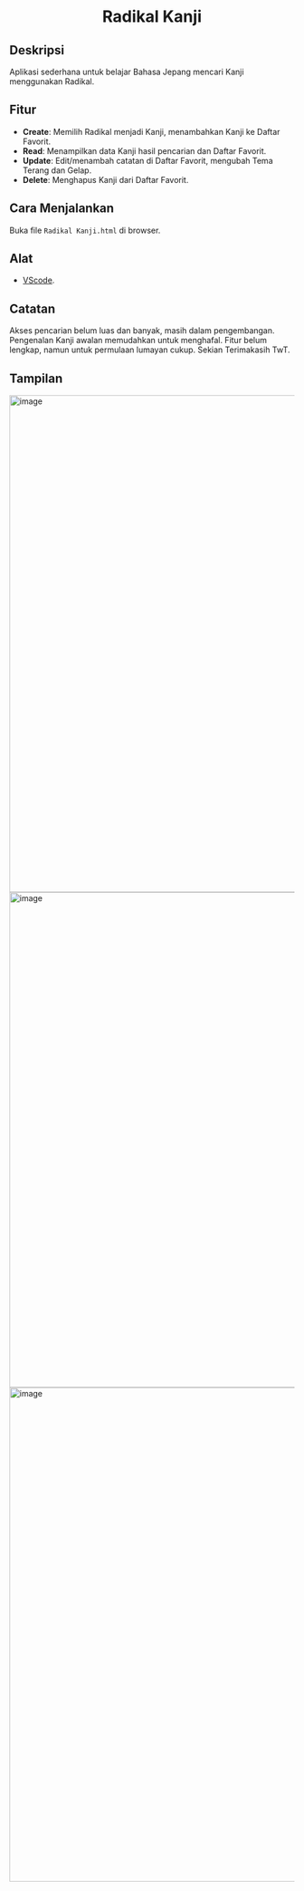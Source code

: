 <h1 align="center">Radikal Kanji</h1>

## Deskripsi
Aplikasi sederhana untuk belajar Bahasa Jepang mencari Kanji menggunakan Radikal.

## Fitur
- **Create**: Memilih Radikal menjadi Kanji, menambahkan Kanji ke Daftar Favorit.
- **Read**: Menampilkan data Kanji hasil pencarian dan Daftar Favorit.
- **Update**: Edit/menambah catatan di Daftar Favorit, mengubah Tema Terang dan Gelap.
- **Delete**: Menghapus Kanji dari Daftar Favorit.

## Cara Menjalankan
Buka file `Radikal Kanji.html` di browser.

## Alat
- [VScode](https://code.visualstudio.com/download).

## Catatan
 Akses pencarian belum luas dan banyak, masih dalam pengembangan. 
 Pengenalan Kanji awalan memudahkan untuk menghafal. 
 Fitur belum lengkap, namun untuk permulaan lumayan cukup.
 Sekian Terimakasih TwT.

## Tampilan
<img width="1919" height="878" alt="image" src="https://github.com/user-attachments/assets/a3a9a512-18f8-4621-b5d9-dae6496c0135" />
<img width="1884" height="875" alt="image" src="https://github.com/user-attachments/assets/9718060e-343b-40e3-96eb-0d6ada278f0b" />
<img width="1894" height="873" alt="image" src="https://github.com/user-attachments/assets/55531afd-1854-4091-96ae-07817181a73b" />
